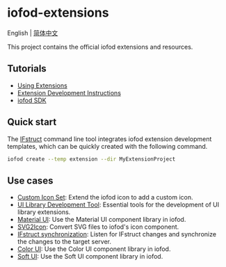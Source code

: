 # iofod-extensions

English | [简体中文](./README_CN.md)

This project contains the official iofod extensions and resources.

## Tutorials

- [Using Extensions](https://doc.iofod.com/#/en/3/24)
- [Extension Development Instructions](https://doc.iofod.com/#/en/9/01)
- [iofod SDK](https://github.com/iofod/iofod-sdk)

## Quick start

The [IFstruct](https://github.com/iofod/IFstruct-parser) command line tool integrates iofod extension development templates, which can be quickly created with the following command.

```bash
iofod create --temp extension --dir MyExtensionProject
```

## Use cases

- [Custom Icon Set](https://github.com/iofod/iofod-extensions/tree/main/demo/add-icon): Extend the iofod icon to add a custom icon.
- [UI Library Development Tool](https://github.com/iofod/iofod-extensions/tree/main/demo/extension-helper): Essential tools for the development of UI library extensions.
- [Material UI](https://github.com/iofod/iofod-extensions/tree/main/demo/Material-UI): Use the Material UI component library in iofod.
- [SVG2Icon](https://github.com/iofod/iofod-extensions/tree/main/demo/svg2icon): Convert SVG files to iofod's icon component.
- [IFstruct synchronization](https://github.com/iofod/iofod-extensions/tree/main/demo/sync): Listen for IFstruct changes and synchronize the changes to the target server.
- [Color UI](https://github.com/iofod/iofod-extensions/tree/main/demo/color-ui): Use the Color UI component library in iofod.
- [Soft UI](https://github.com/iofod/iofod-extensions/tree/main/demo/soft-ui): Use the Soft UI component library in iofod.
